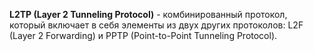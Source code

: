 **L2TP (Layer 2 Tunneling Protocol)** - комбинированный протокол, который включает в себя элементы из двух других протоколов: L2F (Layer 2 Forwarding) и PPTP (Point-to-Point Tunneling Protocol).